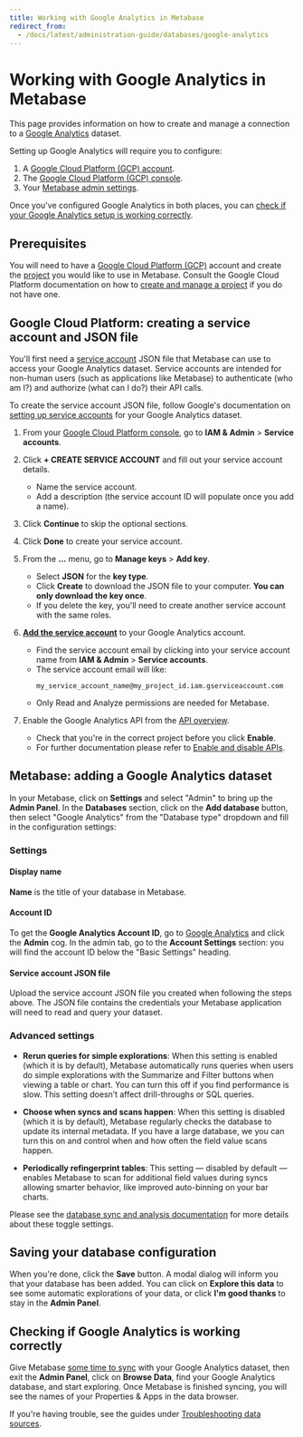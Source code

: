 ```yaml
---
title: Working with Google Analytics in Metabase
redirect_from:
  - /docs/latest/administration-guide/databases/google-analytics
---
```


# Working with Google Analytics in Metabase

This page provides information on how to create and manage a connection to a [Google Analytics][google-analytics] dataset.

Setting up Google Analytics will require you to configure:

1. A [Google Cloud Platform (GCP) account](#prerequisites).
2. The [Google Cloud Platform (GCP) console](#google-cloud-platform-creating-a-service-account-and-json-file).
3. Your [Metabase admin settings](#metabase-adding-a-google-analytics-dataset).

Once you've configured Google Analytics in both places, you can [check if your Google Analytics setup is working correctly](#checking-if-google-analytics-is-working-correctly).

## Prerequisites

You will need to have a [Google Cloud Platform (GCP)][google-cloud] account and create the [project][google-cloud-create-project] you would like to use in Metabase. Consult the Google Cloud Platform documentation on how to [create and manage a project][google-cloud-management] if you do not have one.

## Google Cloud Platform: creating a service account and JSON file

You'll first need a [service account][google-service-accounts] JSON file that Metabase can
use to access your Google Analytics dataset. Service accounts are intended for non-human users (such as applications
like Metabase) to authenticate (who am I?) and authorize (what can I do?) their API calls.

To create the service account JSON file, follow Google's documentation on [setting up service accounts][google-managing-service-accounts] for your Google Analytics dataset.

1. From your [Google Cloud Platform console][google-cloud-platform-console], go to **IAM & Admin** > **Service accounts**.

2. Click **+ CREATE SERVICE ACCOUNT** and fill out your service account details.

   - Name the service account.
   - Add a description (the service account ID will populate once you add a name).

3. Click **Continue** to skip the optional sections.

4. Click **Done** to create your service account.

5. From the **...** menu, go to **Manage keys** > **Add key**.

   - Select **JSON** for the **key type**.
   - Click **Create** to download the JSON file to your computer. **You can only download the key once**.
   - If you delete the key, you'll need to create another service account with the same roles.

6. [**Add the service account**][google-analytics-add-user] to your Google Analytics account.

   - Find the service account email by clicking into your service account name from **IAM & Admin** > **Service accounts**.
   - The service account email will like:
     ```
     my_service_account_name@my_project_id.iam.gserviceaccount.com
     ```
   - Only Read and Analyze permissions are needed for Metabase.

7. Enable the Google Analytics API from the [API overview][google-api-overview].
   - Check that you're in the correct project before you click **Enable**.
   - For further documentation please refer to [Enable and disable APIs][google-enable-disable-apis].

## Metabase: adding a Google Analytics dataset

In your Metabase, click on **Settings** and select "Admin" to bring up the **Admin Panel**. In the **Databases** section, click on the **Add database** button, then select "Google Analytics" from the "Database type" dropdown and fill in the configuration settings:

### Settings

#### Display name

**Name** is the title of your database in Metabase.

#### Account ID

To get the **Google Analytics Account ID**, go to [Google Analytics][google-analytics] and click the **Admin** cog. In
the admin tab, go to the **Account Settings** section: you will find the account ID below the "Basic Settings"
heading.

#### Service account JSON file

Upload the service account JSON file you created when following the steps above. The JSON file contains the
credentials your Metabase application will need to read and query your dataset.

### Advanced settings

- **Rerun queries for simple explorations**: When this setting is enabled (which it is by default), Metabase automatically runs queries when users do simple explorations with the Summarize and Filter buttons when viewing a table or chart. You can turn this off if you find performance is slow. This setting doesn’t affect drill-throughs or SQL queries.

- **Choose when syncs and scans happen**: When this setting is disabled (which it is by default), Metabase regularly checks the database to update its internal metadata. If you have a large database, we you can turn this on and control when and how often the field value scans happen.

- **Periodically refingerprint tables**: This setting — disabled by default — enables Metabase to scan for additional field values during syncs allowing smarter behavior, like improved auto-binning on your bar charts.

Please see the [database sync and analysis documentation][sync-docs] for more details about these toggle settings.

## Saving your database configuration

When you're done, click the **Save** button. A modal dialog will inform you that your database has been added. You can click on **Explore this data** to see some automatic explorations of your data, or click **I'm good thanks** to stay in the **Admin Panel**.

## Checking if Google Analytics is working correctly

Give Metabase [some time to sync][sync-docs] with your Google Analytics dataset, then exit the **Admin Panel**, click on **Browse Data**, find your Google Analytics database, and start exploring. Once Metabase is finished syncing, you will see the names of your Properties & Apps in the data browser.

If you're having trouble, see the guides under [Troubleshooting data sources][troubleshooting-data-sources].

[google-analytics]: https://cloud.google.com/analytics
[google-analytics-add-user]: https://support.google.com/analytics/answer/1009702
[google-api-overview]: https://console.cloud.google.com/apis/api/analytics.googleapis.com/overview
[google-cloud]: https://cloud.google.com/
[google-cloud-create-project]: https://cloud.google.com/resource-manager/docs/creating-managing-projects#creating_a_project
[google-cloud-management]: https://cloud.google.com/resource-manager/docs/creating-managing-projects
[google-cloud-platform-console]: https://console.cloud.google.com/
[google-cloud-oauth]: https://support.google.com/cloud/answer/6158849
[google-enable-disable-apis]: https://support.google.com/googleapi/answer/6158841
[google-managing-service-accounts]: https://cloud.google.com/iam/docs/creating-managing-service-accounts
[google-oauth-scopes]: https://developers.google.com/identity/protocols/oauth2/scopes
[google-service-accounts]: https://cloud.google.com/iam/docs/service-accounts
[sync-docs]: ../connecting.md#syncing-and-scanning-databases
[troubleshooting-data-sources]: ../../troubleshooting-guide#databases
